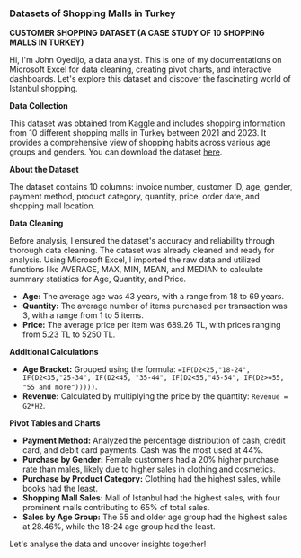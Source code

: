 ### Datasets of Shopping Malls in Turkey

**CUSTOMER SHOPPING DATASET (A CASE STUDY OF 10 SHOPPING MALLS IN TURKEY)**

Hi, I'm John Oyedijo, a data analyst. This is one of my documentations on Microsoft Excel for data cleaning, creating pivot charts, and interactive dashboards. Let's explore this dataset and discover the fascinating world of Istanbul shopping.

**Data Collection**

This dataset was obtained from Kaggle and includes shopping information from 10 different shopping malls in Turkey between 2021 and 2023. It provides a comprehensive view of shopping habits across various age groups and genders. You can download the dataset [here](https://www.kaggle.com/datasets/mehmettahiraslan/customer-shopping-dataset?resource=download).

**About the Dataset**

The dataset contains 10 columns: invoice number, customer ID, age, gender, payment method, product category, quantity, price, order date, and shopping mall location.

**Data Cleaning**

Before analysis, I ensured the dataset's accuracy and reliability through thorough data cleaning. The dataset was already cleaned and ready for analysis. Using Microsoft Excel, I imported the raw data and utilized functions like AVERAGE, MAX, MIN, MEAN, and MEDIAN to calculate summary statistics for Age, Quantity, and Price.

- **Age:** The average age was 43 years, with a range from 18 to 69 years.
- **Quantity:** The average number of items purchased per transaction was 3, with a range from 1 to 5 items.
- **Price:** The average price per item was 689.26 TL, with prices ranging from 5.23 TL to 5250 TL.

**Additional Calculations**

- **Age Bracket:** Grouped using the formula: `=IF(D2<25,"18-24", IF(D2<35,"25-34", IF(D2<45, "35-44", IF(D2<55,"45-54", IF(D2>=55, "55 and more")))))`.
- **Revenue:** Calculated by multiplying the price by the quantity: `Revenue = G2*H2`.

**Pivot Tables and Charts**

- **Payment Method:** Analyzed the percentage distribution of cash, credit card, and debit card payments. Cash was the most used at 44%.
- **Purchase by Gender:** Female customers had a 20% higher purchase rate than males, likely due to higher sales in clothing and cosmetics.
- **Purchase by Product Category:** Clothing had the highest sales, while books had the least.
- **Shopping Mall Sales:** Mall of Istanbul had the highest sales, with four prominent malls contributing to 65% of total sales.
- **Sales by Age Group:** The 55 and older age group had the highest sales at 28.46%, while the 18-24 age group had the least.

Let's analyse the data and uncover insights together!

